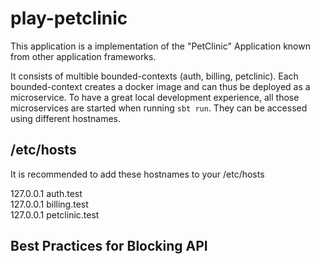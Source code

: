 # play-petclinic

This application is a implementation of the "PetClinic" Application known from other application frameworks. 

It consists of multible bounded-contexts (auth, billing, petclinic). Each bounded-context creates a docker image and can thus be deployed as a microservice. 
To have a great local development experience, all those microservices are started when running `sbt run`. They can be accessed using different hostnames.

## /etc/hosts
It is recommended to add these hostnames to your /etc/hosts

127.0.0.1	auth.test	
127.0.0.1	billing.test	
127.0.0.1	petclinic.test	


## Best Practices for Blocking API

